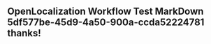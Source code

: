<properties
ms.topic="hero-topic1"
ms.test1="hero-topic"
ms.test2="test"/>

## OpenLocalization Workflow Test MarkDown 5df577be-45d9-4a50-900a-ccda52224781 thanks!
